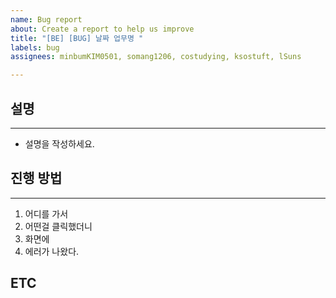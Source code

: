 ```yaml
---
name: Bug report
about: Create a report to help us improve
title: "[BE] [BUG] 날짜 업무명 "
labels: bug
assignees: minbumKIM0501, somang1206, costudying, ksostuft, lSuns

---
```


## 설명
* * *
- 설명을 작성하세요.

## 진행 방법
* * *
1. 어디를 가서
2. 어떤걸 클릭했더니
3. 화면에
4. 에러가 나왔다.

## ETC
